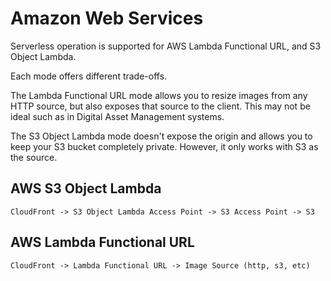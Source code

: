 # Amazon Web Services

Serverless operation is supported for AWS Lambda Functional URL, and S3 Object Lambda.

Each mode offers different trade-offs. 

The Lambda Functional URL mode allows you to resize images from any HTTP source, but also exposes
that source to the client. This may not be ideal such as in Digital Asset Management systems.

The S3 Object Lambda mode doesn't expose the origin and allows you to keep your S3 bucket completely
private. However, it only works with S3 as the source.

## AWS S3 Object Lambda



```
CloudFront -> S3 Object Lambda Access Point -> S3 Access Point -> S3
```

## AWS Lambda Functional URL

```
CloudFront -> Lambda Functional URL -> Image Source (http, s3, etc)
```

